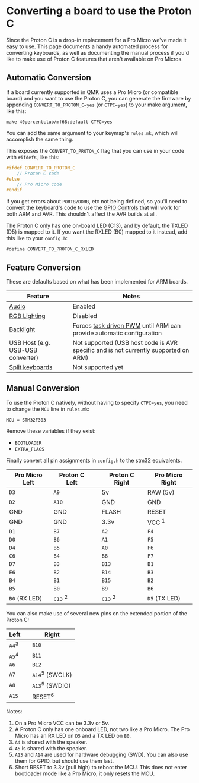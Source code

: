 # Converting a board to use the Proton C

Since the Proton C is a drop-in replacement for a Pro Micro we've made it easy to use. This page documents a handy automated process for converting keyboards, as well as documenting the manual process if you'd like to make use of Proton C features that aren't available on Pro Micros.

## Automatic Conversion

If a board currently supported in QMK uses a Pro Micro (or compatible board) and you want to use the Proton C, you can generate the firmware by appending `CONVERT_TO_PROTON_C=yes` (or `CTPC=yes`) to your make argument, like this:

    make 40percentclub/mf68:default CTPC=yes

You can add the same argument to your keymap's `rules.mk`, which will accomplish the same thing.

This exposes the `CONVERT_TO_PROTON_C` flag that you can use in your code with `#ifdef`s, like this:

```c
#ifdef CONVERT_TO_PROTON_C
    // Proton C code
#else
    // Pro Micro code
#endif
```

If you get errors about `PORTB/DDRB`, etc not being defined, so you'll need to convert the keyboard's code to use the [GPIO Controls](internals_gpio_control.md) that will work for both ARM and AVR. This shouldn't affect the AVR builds at all.

The Proton C only has one on-board LED (C13), and by default, the TXLED (D5) is mapped to it. If you want the RXLED (B0) mapped to it instead, add this like to your `config.h`:

    #define CONVERT_TO_PROTON_C_RXLED

## Feature Conversion

These are defaults based on what has been implemented for ARM boards.

| Feature                             | Notes                                                                                                            |
|-------------------------------------|------------------------------------------------------------------------------------------------------------------|
| [Audio](feature_audio.md)           | Enabled                                                                                                          |  
| [RGB Lighting](feature_rgblight.md) | Disabled                                                                                                         |
| [Backlight](feature_backlight.md)   | Forces [task driven PWM](feature_backlight.md#software-pwm-driver) until ARM can provide automatic configuration |
| USB Host (e.g. USB-USB converter)   | Not supported (USB host code is AVR specific and is not currently supported on ARM)                              |
| [Split keyboards](feature_split_keyboard.md) | Not supported yet                                                                                       |

## Manual Conversion

To use the Proton C natively, without having to specify `CTPC=yes`, you need to change the `MCU` line in `rules.mk`:

```
MCU = STM32F303
```

Remove these variables if they exist:

* `BOOTLOADER`
* `EXTRA_FLAGS`

Finally convert all pin assignments in `config.h` to the stm32 equivalents.

| Pro Micro Left | Proton C Left | | Proton C Right | Pro Micro Right |
|-----------|----------|-|----------|-----------|
| `D3` | `A9` | | 5v | RAW (5v) |
| `D2` | `A10` | | GND | GND |
| GND | GND | | FLASH | RESET |
| GND | GND | | 3.3v | VCC <sup>1</sup> |
| `D1` | `B7` | | `A2` | `F4` |
| `D0` | `B6` | | `A1` | `F5` |
| `D4` | `B5` | | `A0` | `F6` |
| `C6` | `B4` | | `B8` | `F7` |
| `D7` | `B3` | | `B13` | `B1` |
| `E6` | `B2` | | `B14` | `B3` |
| `B4` | `B1` | | `B15` | `B2` |
| `B5` | `B0` | | `B9` | `B6` |
| `B0` (RX LED) | `C13` <sup>2</sup> | | `C13` <sup>2</sup> | `D5` (TX LED) |

You can also make use of several new pins on the extended portion of the Proton C:

| Left | | Right | 
|------|-|-------|
| `A4`<sup>3</sup> | | `B10` |
| `A5`<sup>4</sup> | | `B11` |
| `A6` | | `B12` |
| `A7` | | `A14`<sup>5</sup> (SWCLK) |
| `A8` | | `A13`<sup>5</sup> (SWDIO) |
| `A15` | | RESET<sup>6</sup> |

Notes:

1. On a Pro Micro VCC can be 3.3v or 5v.
2. A Proton C only has one onboard LED, not two like a Pro Micro. The Pro Micro has an RX LED on `D5` and a TX LED on `B0`.
3. `A4` is shared with the speaker.
4. `A5` is shared with the speaker.
5. `A13` and `A14` are used for hardware debugging (SWD). You can also use them for GPIO, but should use them last.
6. Short RESET to 3.3v (pull high) to reboot the MCU. This does not enter bootloader mode like a Pro Micro, it only resets the MCU.
